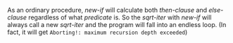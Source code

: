 As an ordinary procedure, *new-if* will calculate both *then-clause* and *else-clause* regardless of what *predicate* is. So the *sqrt-iter* with *new-if* will always call a new *sqrt-iter* and the program will fall into an endless loop. (In fact, it will get `Aborting!: maximum recursion depth exceeded`)

